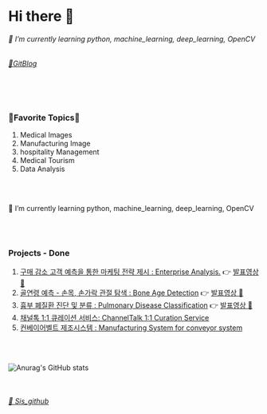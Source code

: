 # Hi there 👋
<!--
**kikiru328/kikiru328** is a ✨ _special_ ✨ repository because its `README.md` (this file) appears on your GitHub profile.

Here are some ideas to get you started:

- 🔭 
- 🌱 I’m currently learning python, machine_learning, deep_learning, OpenCV
- 👯 
- 🤔 
- 💬 
- 📫 How to reach me: ...
- 😄 Pronouns: ...
- ⚡ Fun fact: ...
-->
###### 🌱 I’m currently learning python, machine_learning, deep_learning, OpenCV

###### [:notebook_with_decorative_cover:GitBlog](https://kikiru328.github.io/)


<br/>
<br/>

### **:muscle:Favorite Topics:muscle:** 
1. Medical Images
2. Manufacturing Image
3. hospitality Management
4. Medical Tourism
5. Data Analysis

<br/>
<br/>

🌱 I’m currently learning python, machine_learning, deep_learning, OpenCV

<br/>
<br/>

### **Projects - Done**
1. [구매 감소 고객 예측을 통한 마케팅 전략 제시 : Enterprise Analysis.](https://github.com/kikiru328/enterprise_analysis) :point_right: [발표영상 :movie_camera:](https://youtu.be/GAzX1vdpVyQ)
2. [골연령 예측 - 손목, 손가락 관절 탐색 : Bone Age Detection](https://github.com/kikiru328/Bone_Detection)
   :point_right: [발표영상 :movie_camera:](https://youtu.be/jb-c89PaKHg)
3. [흉부 폐질환 진단 및 분류 : Pulmonary Disease Classification](https://github.com/Pleasant-riot/Lung-Disease-Detection)
   :point_right: [발표영상 :movie_camera:](https://youtu.be/gc5cR3-ZZi8)
4. [채널톡 1:1 큐레이션 서비스: ChannelTalk 1:1 Curation Service](https://github.com/kikiru328/ChannelTalKCuration)  
5. [컨베이어벨트 제조시스템 : Manufacturing System for conveyor system](https://github.com/kikiru328/Manufacturing_System)
 

<br/>
<br/>

![Anurag's GitHub stats](https://github-readme-stats.vercel.app/api?username=kikiru328&theme=tokyonight&show_icons=true)

<br/>

###### [🤔 Sis_github](https://github.com/monicakim89)
